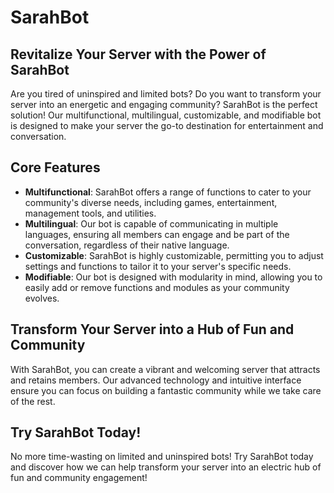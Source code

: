 **SarahBot**
================

Revitalize Your Server with the Power of SarahBot
-----------------------------------------

Are you tired of uninspired and limited bots? Do you want to transform your server into an energetic and engaging community? SarahBot is the perfect solution! Our multifunctional, multilingual, customizable, and modifiable bot is designed to make your server the go-to destination for entertainment and conversation.

**Core Features**
----------------

* **Multifunctional**: SarahBot offers a range of functions to cater to your community's diverse needs, including games, entertainment, management tools, and utilities.
* **Multilingual**: Our bot is capable of communicating in multiple languages, ensuring all members can engage and be part of the conversation, regardless of their native language.
* **Customizable**: SarahBot is highly customizable, permitting you to adjust settings and functions to tailor it to your server's specific needs.
* **Modifiable**: Our bot is designed with modularity in mind, allowing you to easily add or remove functions and modules as your community evolves.

**Transform Your Server into a Hub of Fun and Community**
--------------------------------------------------

With SarahBot, you can create a vibrant and welcoming server that attracts and retains members. Our advanced technology and intuitive interface ensure you can focus on building a fantastic community while we take care of the rest.

**Try SarahBot Today!**
-------------------

No more time-wasting on limited and uninspired bots! Try SarahBot today and discover how we can help transform your server into an electric hub of fun and community engagement!
